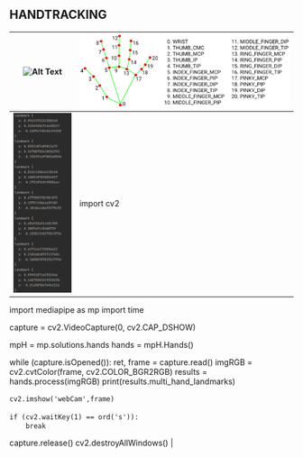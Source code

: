 ## HANDTRACKING
| ![Alt Text](https://github.com/facumruiz/HandTracking/blob/main/docs/hand_tracking_3d_android_gpu.gif)   | ![Image Text](https://github.com/facumruiz/HandTracking/blob/main/docs/hand_landmarks.png) |
| ------------- | ------------- |
| ![Image Text](https://github.com/facumruiz/HandTracking/blob/main/docs/land_marks_results.PNG)  |  import cv2
import mediapipe as mp
import time

capture = cv2.VideoCapture(0, cv2.CAP_DSHOW)

mpH = mp.solutions.hands
hands = mpH.Hands()


while (capture.isOpened()):
    ret, frame = capture.read()
    imgRGB = cv2.cvtColor(frame, cv2.COLOR_BGR2RGB)
    results = hands.process(imgRGB)
    print(results.multi_hand_landmarks)




    cv2.imshow('webCam',frame)

    if (cv2.waitKey(1) == ord('s')):
        break







capture.release()
cv2.destroyAllWindows() |
